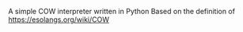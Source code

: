 A simple COW interpreter written in Python Based on the definition of https://esolangs.org/wiki/COW

